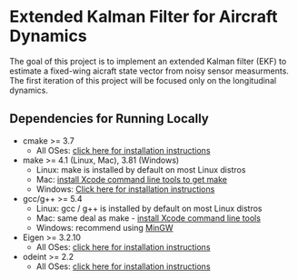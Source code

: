 # Extended Kalman Filter for Aircraft Dynamics

The goal of this project is to implement an extended Kalman filter (EKF) to estimate
a fixed-wing aicraft state vector from noisy sensor measurments.
The first iteration of this project will be focused only on the longitudinal dynamics.

## Dependencies for Running Locally
* cmake >= 3.7
  * All OSes: [click here for installation instructions](https://cmake.org/install/)
* make >= 4.1 (Linux, Mac), 3.81 (Windows)
  * Linux: make is installed by default on most Linux distros
  * Mac: [install Xcode command line tools to get make](https://developer.apple.com/xcode/features/)
  * Windows: [Click here for installation instructions](http://gnuwin32.sourceforge.net/packages/make.htm)
* gcc/g++ >= 5.4
  * Linux: gcc / g++ is installed by default on most Linux distros
  * Mac: same deal as make - [install Xcode command line tools](https://developer.apple.com/xcode/features/)
  * Windows: recommend using [MinGW](http://www.mingw.org/)
* Eigen >= 3.2.10
  * All OSes: [click here for installation instructions](http://eigen.tuxfamily.org/dox/GettingStarted.html)
* odeint >= 2.2
  * All OSes: [click here for installation instructions](http://headmyshoulder.github.io/odeint-v2/doc/index.html)
